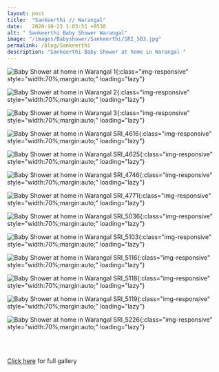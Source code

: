 ```yaml
---
layout: post
title:  "Sankeerthi // Warangal"
date:   2020-10-23 1:03:51 +0530
alt: " Sankeerthi Baby Shower Warangal"
image: "/images/Babyshower/Sankeerthi/SRI_503.jpg"
permalink: /blog/Sankeerthi
description: "Sankeerthi Baby Shower at home in Warangal "
---
```



![Baby Shower at home in Warangal 1](/images/Babyshower/Sankeerthi/1.gif){:class="img-responsive" style="width:70%;margin:auto;" loading="lazy"}

![Baby Shower at home in Warangal 2](/images/Babyshower/Sankeerthi/2.gif){:class="img-responsive" style="width:70%;margin:auto;" loading="lazy"}

![Baby Shower at home in Warangal 3](/images/Babyshower/Sankeerthi/3.gif){:class="img-responsive" style="width:70%;margin:auto;" loading="lazy"}

![Baby Shower at home in Warangal SRI_4616](/images/Babyshower/Sankeerthi/SRI_4616.jpg){:class="img-responsive" style="width:70%;margin:auto;" loading="lazy"}

![Baby Shower at home in Warangal SRI_4625](/images/Babyshower/Sankeerthi/SRI_4625.jpg){:class="img-responsive" style="width:70%;margin:auto;" loading="lazy"}

![Baby Shower at home in Warangal SRI_4746](/images/Babyshower/Sankeerthi/SRI_4746.jpg){:class="img-responsive" style="width:70%;margin:auto;" loading="lazy"}

![Baby Shower at home in Warangal SRI_4771](/images/Babyshower/Sankeerthi/SRI_4771.jpg){:class="img-responsive" style="width:70%;margin:auto;" loading="lazy"}

![Baby Shower at home in Warangal SRI_5036](/images/Babyshower/Sankeerthi/SRI_5036.jpg){:class="img-responsive" style="width:70%;margin:auto;" loading="lazy"}

![Baby Shower at home in Warangal SRI_5103](/images/Babyshower/Sankeerthi/SRI_5103.jpg){:class="img-responsive" style="width:70%;margin:auto;" loading="lazy"}

![Baby Shower at home in Warangal SRI_5116](/images/Babyshower/Sankeerthi/SRI_5116.jpg){:class="img-responsive" style="width:70%;margin:auto;" loading="lazy"}

![Baby Shower at home in Warangal SRI_5118](/images/Babyshower/Sankeerthi/SRI_5118.jpg){:class="img-responsive" style="width:70%;margin:auto;" loading="lazy"}

![Baby Shower at home in Warangal SRI_5119](/images/Babyshower/Sankeerthi/SRI_5119.jpg){:class="img-responsive" style="width:70%;margin:auto;" loading="lazy"}

![Baby Shower at home in Warangal SRI_5226](/images/Babyshower/Sankeerthi/SRI_5226.jpg){:class="img-responsive" style="width:70%;margin:auto;" loading="lazy"}

<div  class="col-md-6" data-aos="fade-up" style="text-align:left; float:none;margin:auto;">
<br>
<br>
<p><a href="https://srikarraophotography.passgallery.com/-sankeerthi">Click here</a> for full gallery</p>
<br>
<br>
</div>

